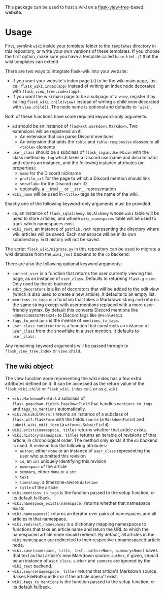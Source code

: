 This package can be used to host a wiki on a [flask-view-tree](https://github.com/fenhl/flask-view-tree)-based website.

# Usage

First, symlink `wiki` inside your template folder to the `templates` directory in this repository, or write your own versions of these templates. If you choose the first option, make sure you have a template called `base.html.j2` that the wiki templates can extend.

There are two ways to integrate flask-wiki into your website:

* If you want your website's index page (`/`) to be the wiki main page, just call `flask_wiki.index(app)` instead of writing an index node decorated with `flask_view_tree.index(app)`.
* If you want the wiki main page to be a subpage of a `view`, register it by calling `flask_wiki.child(view)` instead of writing a child view decorated with `view.child()`. The node name is optional and defaults to `'wiki'`.

Both of these functions have some required keyword-only arguments:

* `md` should be an instance of `flaskext.markdown.Markdown`. Two extensions will be registered on it:
    * An extension that can parse Discord mentions
    * An extension that adds the `table` and `table-responsive` classes to all `<table>` elements
* `user_class` should be a subclass of `flask_login.UserMixin` with the class method `by_tag` which takes a Discord username and discriminator and returns an instance, and the following instance attributes (or properties):
    * `name` for the Discord nickname
    * `profile_url` for the page to which a Discord mention should link
    * `snowflake` for the Discord user ID
    * optionally, a `__html__` or `__str__` representation
* `wiki_name` will be used in `<title>` tags as the name of the wiki.

Exactly one of the following keyword-only arguments must be provided:

* `db`, an instance of `flask_sqlalchemy.SQLAlchemy` whose `wiki` table will be used to store articles, and whose `wiki_namespaces` table will be used to track which namespaces exist.
* `wiki_root`, an instance of `pathlib.Path` representing the directory where wiki articles will be saved. Each namespace will be in its own subdirectory. Edit history will not be saved.

The script `flask_wiki/migrate.py` in this repository can be used to migrate a wiki database from the `wiki_root` backend to the `db` backend.

There are also the following optional keyword arguments:

* `current_user` is a function that returns the user currently viewing this page, as an instance of `user_class`. Defaults to returning `flask.g.user`. Only used by the `db` backend.
* `edit_decorators` is a list of decorators that will be added to the edit view (which is also used to create a new article). It defaults to an empty list.
* `mentions_to_tags` is a function that takes a Markdown string and returns the same string except with user mentions replaced with a more user-friendly syntax. By default this converts Discord mentions like `<@86841168427495424>` to Discord tags like `@Fenhl#4813`.
* `tags_to_mentions` is the inverse of `mentions_to_tags`.
* `user_class_constructor` is a function that constructs an instance of `user_class` from the snowflake in a user mention. It defaults to `user_class`.

Any remaining keyword arguments will be passed through to `flask_view_tree.index` or `view.child`.

## The wiki object

The view function node representing the wiki index has a few extra attributes defined on it. It can be accessed as the return value of the `flask_wiki.child` or `flask_wiki.index` call, or as `g.wiki`.

* `wiki.MarkdownField` is a subclass of `flask_pagedown.fields.PageDownField` that handles `mentions_to_tags` and `tags_to_mentions` automatically.
* `wiki.WikiEditForm()` returns an instance of a subclass of `flask_wtf.FlaskForm` with the fields `source` (a `MarkdownField`) and `submit_wiki_edit_form` (a `wtforms.SubmitField`).
* `wiki.exists(namespace, title)` returns whether that article exists.
* `wiki.history(namespace, title)` returns an iterable of revisions of that article, in chronological order. The method only exists if the `db` backend is used. A revision has the following attributes:
    * `author`, either `None` or an instance of `user_class` representing the user who submitted this revision
    * `id`, an `int` uniquely identifying this revision
    * `namespace` of the article
    * `summary`, either `None` or a `str`
    * `text`
    * `timestamp`, a timezone-aware `datetime`
    * `title` of the article
* `wiki.mentions_to_tags` is the function passed to the setup function, or its default fallback.
* `wiki.namespace_exists(namespace)` returns whether that namespace exists.
* `wiki.namespaces()` returns an iterator over pairs of namespaces and all articles in that namespace.
* `wiki.redirect_namespaces` is a dictionary mapping namespaces to functions that take an article name and return the URL to which the namespaced article node should redirect. By default, all articles in the `wiki` namespace are redirected to their respective unnamespaced article node.
* `wiki.save(namespace, title, text, author=None, summary=None)` saves that text as that article's new Markdown source. `author`, if given, should be an instance of `user_class`. `author` and `summary` are ignored by the `wiki_root` backend.
* `wiki.source(namespace, title)` returns that article's Markdown source. Raises FileNotFoundError if the article doesn't exist.
* `wiki.tags_to_mentions` is the function passed to the setup function, or its default fallback.
